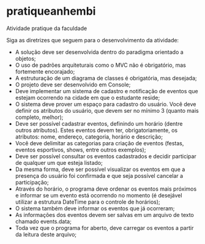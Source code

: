 # pratiqueanhembi
Atividade pratique da faculdade

Siga as diretrizes que seguem para o desenvolvimento da atividade:
- A solução deve ser desenvolvida dentro do paradigma orientado a objetos;
- O uso de padrões arquiteturais como o MVC não é obrigatório, mas fortemente encorajado;
- A estruturação de um diagrama de classes é obrigatória, mas desejada;
- O projeto deve ser desenvolvido em Console;
- Deve implementar um sistema de cadastro e notificação de eventos que estejam ocorrendo na cidade em que o estudante reside;
- O sistema deve prover um espaço para cadastro do usuário. Você deve definir os atributos do usuário, que devem ser no mínimo 3 (quanto mais completo, melhor);
- Deve ser possível cadastrar eventos, definindo um horário (dentre outros atributos). Estes eventos devem ter, obrigatoriamente, os atributos: nome, endereço, categoria, horário e descrição;
- Você deve delimitar as categorias para criação de eventos (festas, eventos esportivos, shows, entre outros exemplos);
- Deve ser possível consultar os eventos cadastrados e decidir participar de qualquer um que esteja listado; 
- Da mesma forma, deve ser possível visualizar os eventos em que a presença do usuário foi confirmada e que seja possível cancelar a participação;
- Através do horário, o programa deve ordenar os eventos mais próximos e informar se um evento está ocorrendo no momento (é desejável utilizar a estrutura DateTime para o controle de horários);
- O sistema também deve informar os eventos que já ocorreram;
- As informações dos eventos devem ser salvas em um arquivo de texto chamado events.data;
- Toda vez que o programa for aberto, deve carregar os eventos a partir da leitura deste arquivo;
